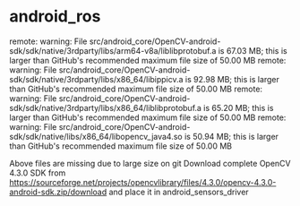 # android_ros
remote: warning: File src/android_core/OpenCV-android-sdk/sdk/native/3rdparty/libs/arm64-v8a/liblibprotobuf.a is 67.03 MB; this is larger than GitHub's recommended maximum file size of 50.00 MB
remote: warning: File src/android_core/OpenCV-android-sdk/sdk/native/3rdparty/libs/x86_64/libippicv.a is 92.98 MB; this is larger than GitHub's recommended maximum file size of 50.00 MB
remote: warning: File src/android_core/OpenCV-android-sdk/sdk/native/3rdparty/libs/x86_64/liblibprotobuf.a is 65.20 MB; this is larger than GitHub's recommended maximum file size of 50.00 MB
remote: warning: File src/android_core/OpenCV-android-sdk/sdk/native/libs/x86_64/libopencv_java4.so is 50.94 MB; this is larger than GitHub's recommended maximum file size of 50.00 MB

Above files are missing due to large size on git
Download complete OpenCV 4.3.0 SDK from https://sourceforge.net/projects/opencvlibrary/files/4.3.0/opencv-4.3.0-android-sdk.zip/download and place it in android_sensors_driver
